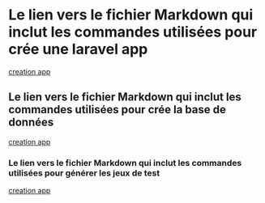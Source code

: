 # Le lien vers le fichier Markdown qui inclut les commandes utilisées pour crée une laravel app
[creation app](creation-app.md)

## Le lien vers le fichier Markdown qui inclut les commandes utilisées pour crée la base de données
[creation app](base-de-données.md)

### Le lien vers le fichier Markdown qui inclut les commandes utilisées pour générer les jeux de test
[creation app](jeux-test.md)
